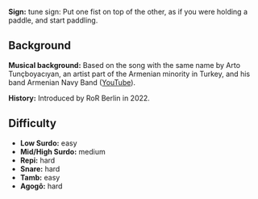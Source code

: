 **Sign:** tune sign: Put one fist on top of the other, as if you were holding a
paddle, and start paddling.

## Background

**Musical background:** Based on the song with the same name by Arto
Tunçboyacıyan, an artist part of the Armenian minority in Turkey, and his band
Armenian Navy Band ([YouTube](https://www.youtube.com/watch?v=OCgrJFbIAcw)).

**History:** Introduced by RoR Berlin in 2022.

## Difficulty

* **Low Surdo:** easy
* **Mid/High Surdo:** medium
* **Repi:** hard
* **Snare:** hard
* **Tamb:** easy
* **Agogô:** hard

